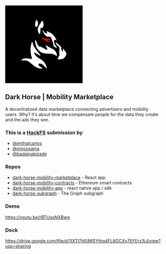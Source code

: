 ![Logo](dark-horse-black.png)

## Dark Horse | Mobility Marketplace
A decentralized data marketplace connecting advertisers and mobility users. Why? It’s about time we compensate people for the data they create and the ads they see.

### This is a [HackFS](https://hackfs.com/) submission by
- [@imthatcarlos](https://github.com/imthatcarlos)
- [@miroosama](https://github.com/miroosama)
- [@badalnabizade](https://github.com/badalnabizade)

### Repos
- [dark-horse-mobility-marketplace](https://github.com/imthatcarlos/dark-horse-mobility-marketplace) - React app
- [dark-horse-mobility-contracts](https://github.com/imthatcarlos/dark-horse-mobility-contracts) - Ethereum smart contracts
- [dark-horse-mobility-app](https://github.com/miroosama/dark-horse-mobility-app) - react native app / sdk
- [dark-horse-subgraph](https://github.com/imthatcarlos/dark-horse-subgraph) - The Graph subgraph

### Demo
https://youtu.be/rBTUoxNXBwg

### Deck
https://drive.google.com/file/d/1IXTl7lA5Ml5Ythq4FL6GCXy7EFErz3jJ/view?usp=sharing
